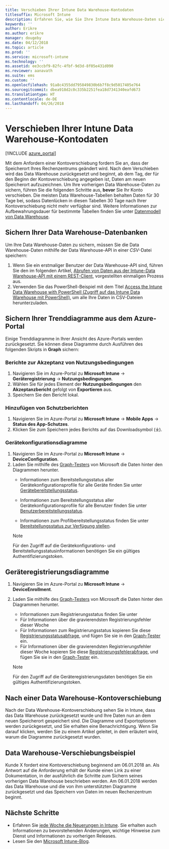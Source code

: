 ```yaml
---
title: Verschieben Ihrer Intune Data Warehouse-Kontodaten
titlesuffix: Microsoft Intune
description: Erfahren Sie, wie Sie Ihre Intune Data Warehouse-Daten sichern, wenn Sie Ihr Konto verschieben.
keywords: ''
author: Erikre
ms.author: erikre
manager: dougeby
ms.date: 04/12/2018
ms.topic: article
ms.prod: ''
ms.service: microsoft-intune
ms.technology: ''
ms.assetid: ee3ccbf9-82fc-4fbf-9d3d-8f05e431d090
ms.reviewer: aanavath
ms.suite: ems
ms.custom: ''
ms.openlocfilehash: 91a8c4355dd795849830b6b7f8c9d5017405e764
ms.sourcegitcommit: dbea918d2c0c335b2251fea18d7341340eafd673
ms.translationtype: HT
ms.contentlocale: de-DE
ms.lasthandoff: 04/26/2018
---
```

# <a name="move-your-intune-data-warehouse-account-data"></a>Verschieben Ihrer Intune Data Warehouse-Kontodaten 

[!INCLUDE [azure_portal](./includes/azure_portal.md)]

Mit dem Anfordern einer Kontoverschiebung fordern Sie an, dass der Speicherort Ihres Rechenzentrums geändert wird. Nach dem Verschieben wird das Data Warehouse zurückgesetzt und beginnt, ab dem Tag, der für den Beginn der Kontoverschiebung angegeben ist, Daten am neuen Speicherort aufzuzeichnen. Um Ihre vorherigen Data Warehouse-Daten zu sichern, führen Sie die folgenden Schritte aus, **bevor** Sie Ihr Konto verschieben. Die meisten Data Warehouse-Tabellen behalten Daten für 30 Tage bei, sodass Datenlücken in diesen Tabellen 30 Tage nach Ihrer Kontoverschiebung nicht mehr verfügbar sind. Weitere Informationen zur Aufbewahrungsdauer für bestimmte Tabellen finden Sie unter [Datenmodell von Data Warehouse](reports-ref-data-model.md). 

## <a name="back-up-your-data-warehouse-data"></a>Sichern Ihrer Data Warehouse-Datenbanken 

Um Ihre Data Warehouse-Daten zu sichern, müssen Sie die Data Warehouse-Daten mithilfe der Data Warehouse-API in einer *CSV*-Datei speichern:  

1. Wenn Sie ein erstmaliger Benutzer der Data Warehouse-API sind, führen Sie den im folgenden Artikel, [Abrufen von Daten aus der Intune-Data Warehouse-API mit einem REST-Client](reports-proc-data-rest.md), vorgestellten einmaligen Prozess aus.
2. Verwenden Sie das PowerShell-Beispiel mit dem Titel [Access the Intune Data Warehouse with PowerShell (Zugriff auf das Intune Data Warehouse mit PowerShell)](https://github.com/Microsoft/Intune-Data-Warehouse/tree/master/Samples/PowerShell), um alle Ihre Daten in CSV-Dateien herunterzuladen. 

## <a name="back-up-your-trend-charts-from-the-azure-portal"></a>Sichern Ihrer Trenddiagramme aus dem Azure-Portal

Einige Trenddiagramme in Ihrer Ansicht des Azure-Portals werden zurückgesetzt. Sie können diese Diagramme durch Ausführen des folgenden Skripts in **Graph** sichern:   

### <a name="terms--conditions-acceptance-reports"></a>Berichte zur Akzeptanz von Nutzungsbedingungen
1. Navigieren Sie im Azure-Portal zu **Microsoft Intune** -> **Geräteregistrierung** -> **Nutzungsbedingungen**.
2. Wählen Sie für jedes Element der **Nutzungsbedingungen** den **Akzeptanzbericht** gefolgt von **Exportieren** aus.
3. Speichern Sie den Bericht lokal.
 
### <a name="app-protection-reports"></a>Hinzufügen von Schutzberichten  
1. Navigieren Sie im Azure-Portal zu **Microsoft Intune** -> **Mobile Apps** -> **Status des App-Schutzes**.
2. Klicken Sie zum Speichern jedes Berichts auf das Downloadsymbol (⤓).

### <a name="device-configuration-charts"></a>Gerätekonfigurationsdiagramme 
1. Navigieren Sie im Azure-Portal zu **Microsoft Intune** -> **DeviceConfiguration**.
2. Laden Sie mithilfe des [Graph-Testers](https://developer.microsoft.com/graph/graph-explorer) von Microsoft die Daten hinter den Diagrammen herunter. 
    - Informationen zum Bereitstellungsstatus aller Gerätekonfigurationsprofile für alle Geräte finden Sie unter [Gerätebereitstellungsstatus](https://graph.microsoft.com/beta/reports/deviceConfigurationDeviceActivity/content).

    - Informationen zum Bereitstellungsstatus aller Gerätekonfigurationsprofile für alle Benutzer finden Sie unter [Benutzerbereitstellungsstatus](https://graph.microsoft.com/beta/reports/deviceConfigurationUserActivity/content).

    - Informationen zum Profilbereitstellungsstatus finden Sie unter [Bereitstellungsstatus zur Verfügung stellen](https://graph.microsoft.com/beta/deviceManagement/deviceConfigurations?$select=id,displayName,lastModifiedDateTime,deviceStatusOverview&$expand=deviceStatusOverview).
  
    > [!NOTE]
    > Für den Zugriff auf die Gerätekonfigurations- und Bereitstellungsstatusinformationen benötigen Sie ein gültiges Authentifizierungstoken.

## <a name="device-enrollment-charts"></a>Geräteregistrierungsdiagramme
1. Navigieren Sie im Azure-Portal zu **Microsoft Intune** -> **DeviceEnrollment**.
2. Laden Sie mithilfe des [Graph-Testers](https://developer.microsoft.com/graph/graph-explorer) von Microsoft die Daten hinter den Diagrammen herunter.
    - Informationen zum Registrierungsstatus finden Sie unter 
    - Für Informationen über die gravierendsten Registrierungsfehler dieser Woche 
    - Für Informationen zum Registrierungsstatus kopieren Sie diese [Registrierungsstatusabfrage](https://graph.microsoft.com/beta/reports/managedDeviceEnrollmentFailureTrends()/content), und fügen Sie sie in den [Graph-Tester](https://developer.microsoft.com/graph/graph-explorer) ein.
    - Für Informationen über die gravierendsten Registrierungsfehler dieser Woche kopieren Sie diese [Registrierungsfehlerabfrage](https://graph.microsoft.com/beta/reports/managedDeviceEnrollmentTopFailures(period=null)/content), und fügen Sie sie in den [Graph-Tester](https://developer.microsoft.com/graph/graph-explorer) ein.

    > [!NOTE]
    > Für den Zugriff auf die Geräteregistrierungsdaten benötigen Sie ein gültiges Authentifizierungstoken. 

## <a name="after-a-data-warehouse-account-move"></a>Nach einer Data Warehouse-Kontoverschiebung

Nach der Data Warehouse-Kontoverschiebung sehen Sie in Intune, dass das Data Warehouse zurückgesetzt wurde und Ihre Daten nun an dem neuen Speicherort gespeichert sind. Die Diagramme und Exportoptionen werden zurückgesetzt, und Sie erhalten eine Benachrichtigung. Wenn Sie darauf klicken, werden Sie zu einem Artikel geleitet, in dem erläutert wird, warum die Diagramme zurückgesetzt wurden.  

## <a name="data-warehouse-move-example"></a>Data Warehouse-Verschiebungsbeispiel 

Kunde X fordert eine Kontoverschiebung beginnend am 06.01.2018 an. Als Antwort auf die Anforderung erhält der Kunde einen Link zu einer Dokumentation, in der ausführlich die Schritte zum Sichern seines vorherigen Data Warehouse beschrieben werden. Am 06.01.2018 werden das Data Warehouse und die von ihm unterstützten Diagramme zurückgesetzt und das Speichern von Daten im neuen Rechenzentrum beginnt. 

## <a name="next-steps"></a>Nächste Schritte

 - Erfahren Sie [jede Woche die Neuerungen in Intune](whats-new.md). Sie erhalten auch Informationen zu bevorstehenden Änderungen, wichtige Hinweise zum Dienst und Informationen zu vorherigen Releases.
 - Lesen Sie den [Microsoft Intune-Blog](http://go.microsoft.com/fwlink/?LinkID=273882).
